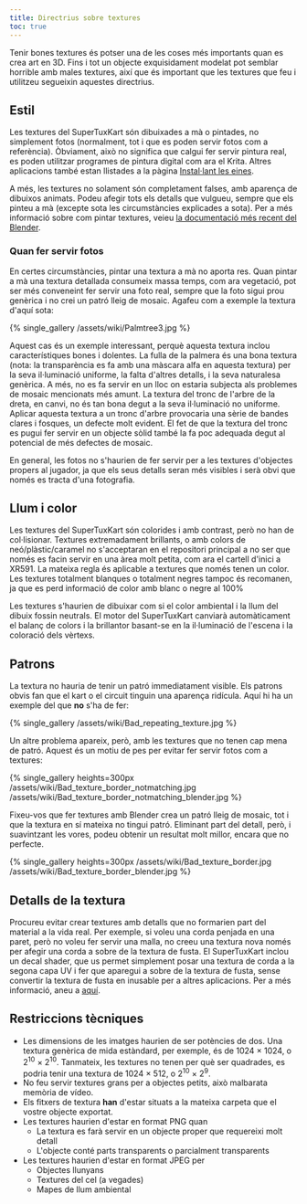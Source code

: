```yaml
---
title: Directrius sobre textures
toc: true
---
```

Tenir bones textures és potser una de les coses més importants quan es crea art en 3D. Fins i tot un objecte exquisidament modelat pot semblar horrible amb males textures, així que és important que les textures que feu i utilitzeu segueixin aquestes directrius.

## Estil

Les textures del SuperTuxKart són dibuixades a mà o pintades, no simplement fotos (normalment, tot i que es poden servir fotos com a referència). Òbviament, això no significa que calgui fer servir pintura real, es poden utilitzar programes de pintura digital com ara el Krita. Altres aplicacions també estan llistades a la pàgina [Instal·lant les eines](Installing_Tools).

A més, les textures no solament són completament falses, amb aparença de dibuixos animats. Podeu afegir tots els detalls que vulgueu, sempre que els pinteu a mà (excepte sota les circumstàncies explicades a sota). Per a més informació sobre com pintar textures, veieu [la documentació més recent del Blender](https://docs.blender.org/manual/en/latest/sculpt_paint/texture_paint/index.html).

### Quan fer servir fotos

En certes circumstàncies, pintar una textura a mà no aporta res. Quan pintar a mà una textura detallada consumeix massa temps, com ara vegetació, pot ser més conveneint fer servir una foto real, sempre que la foto sigui prou genèrica i no crei un patró lleig de mosaic. Agafeu com a exemple la textura d'aquí sota:

{% single_gallery /assets/wiki/Palmtree3.jpg %}

Aquest cas és un exemple interessant, perquè aquesta textura inclou característiques bones i dolentes. La fulla de la palmera és una bona textura (nota: la transparència es fa amb una màscara alfa en aquesta textura) per la seva il·luminació uniforme, la falta d'altres detalls, i la seva naturalesa genèrica. A més, no es fa servir en un lloc on estaria subjecta als problemes de mosaic mencionats més amunt. La textura del tronc de l'arbre de la dreta, en canvi, no és tan bona degut a la seva il·luminació no uniforme. Aplicar aquesta textura a un tronc d'arbre provocaria una sèrie de bandes clares i fosques, un defecte molt evident. El fet de que la textura del tronc es pugui fer servir en un objecte sòlid també la fa poc adequada degut al potencial de més defectes de mosaic.

En general, les fotos no s'haurien de fer servir per a les textures d'objectes propers al jugador, ja que els seus detalls seran més visibles i serà obvi que només es tracta d'una fotografia.

## Llum i color

Les textures del SuperTuxKart són colorides i amb contrast, però no han de col·lisionar. Textures extremadament brillants, o amb colors de neó/plàstic/caramel no s'acceptaran en el repositori principal a no ser que només es facin servir en una àrea molt petita, com ara el cartell d'inici a XR591. La mateixa regla és aplicable a textures que només tenen un color. Les textures totalment blanques o totalment negres tampoc és recomanen, ja que es perd informació de color amb blanc o negre al 100%

Les textures s'haurien de dibuixar com si el color ambiental i la llum del dibuix fossin neutrals. El motor del SuperTuxKart canviarà automàticament el balanç de colors i la brillantor basant-se en la il·luminació de l'escena i la coloració dels vèrtexs.

## Patrons

La textura no hauria de tenir un patró immediatament visible. Els patrons obvis fan que el kart o el circuit tinguin una aparença ridícula. Aquí hi ha un exemple del que **no** s'ha de fer:

{% single_gallery /assets/wiki/Bad_repeating_texture.jpg %}

Un altre problema apareix, però, amb les textures que no tenen cap mena de patró. Aquest és un motiu de pes per evitar fer servir fotos com a textures:

{% single_gallery heights=300px
/assets/wiki/Bad_texture_border_notmatching.jpg
/assets/wiki/Bad_texture_border_notmatching_blender.jpg
%}

Fixeu-vos que fer textures amb Blender crea un patró lleig de mosaic, tot i que la textura en sí mateixa no tingui patró. Eliminant part del detall, però, i suavintzant les vores, podeu obtenir un resultat molt millor, encara que no perfecte.

{% single_gallery heights=300px
/assets/wiki/Bad_texture_border.jpg
/assets/wiki/Bad_texture_border_blender.jpg
%}

## Detalls de la textura

Procureu evitar crear textures amb detalls que no formarien part del material a la vida real. Per exemple, si voleu una corda penjada en una paret, però no voleu fer servir una malla, no creeu una textura nova només per afegir una corda a sobre de la textura de fusta. El SuperTuxKart inclou un decal shader, que us permet simplement posar una textura de corda a la segona capa UV i fer que aparegui a sobre de la textura de fusta, sense convertir la textura de fusta en inusable per a altres aplicacions. Per a més informació, aneu a [aquí](Texturing#Decals).

## Restriccions tècniques
* Les dimensions de les imatges haurien de ser potències de dos. Una textura genèrica de mida estàndard, per exemple, és de 1024 × 1024, o 2<sup>10</sup> × 2<sup>10</sup>. Tanmateix, les textures no tenen per què ser quadrades, es podria tenir una textura de 1024 × 512, o 2<sup>10</sup> × 2<sup>9</sup>.
* No feu servir textures grans per a objectes petits, això malbarata memòria de vídeo.
* Els fitxers de textura **han** d'estar situats a la mateixa carpeta que el vostre objecte exportat.
* Les textures haurien d'estar en format PNG quan
    * La textura es farà servir en un objecte proper que requereixi molt detall
    * L'objecte conté parts transparents o parcialment transparents
* Les textures haurien d'estar en format JPEG per
    * Objectes llunyans
    * Textures del cel (a vegades)
    * Mapes de llum ambiental
